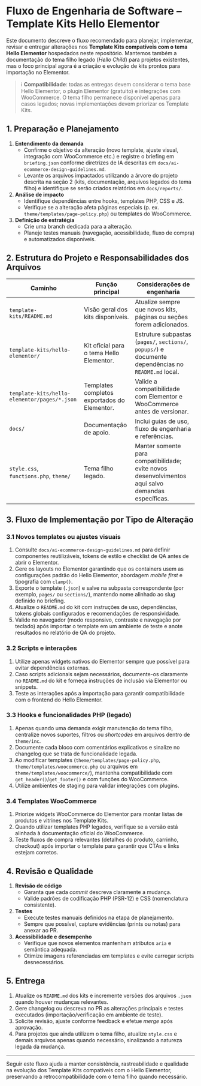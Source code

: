 # Fluxo de Engenharia de Software – Template Kits Hello Elementor

Este documento descreve o fluxo recomendado para planejar, implementar, revisar e entregar alterações nos **Template Kits compatíveis com o tema Hello Elementor** hospedados neste repositório. Mantemos também a documentação do tema filho legado (*Hello Child*) para projetos existentes, mas o foco principal agora é a criação e evolução de kits prontos para importação no Elementor.

> ℹ️ **Compatibilidade**: todas as entregas devem considerar o tema base Hello Elementor, o plugin Elementor (gratuito) e integrações com WooCommerce. O tema filho permanece disponível apenas para casos legados; novas implementações devem priorizar os Template Kits.

## 1. Preparação e Planejamento

1. **Entendimento da demanda**
   - Confirme o objetivo da alteração (novo template, ajuste visual, integração com WooCommerce etc.) e registre o briefing em `briefing.json` conforme diretrizes de IA descritas em `docs/ai-ecommerce-design-guidelines.md`.
   - Levante os arquivos impactados utilizando a árvore do projeto descrita na seção 2 (kits, documentação, arquivos legados do tema filho) e identifique se serão criados relatórios em `docs/reports/`.
2. **Análise de impacto**
   - Identifique dependências entre hooks, templates PHP, CSS e JS.
   - Verifique se a alteração afeta páginas especiais (p. ex. `theme/templates/page-policy.php`) ou templates do WooCommerce.
3. **Definição de estratégia**
   - Crie uma branch dedicada para a alteração.
   - Planeje testes manuais (navegação, acessibilidade, fluxo de compra) e automatizados disponíveis.

## 2. Estrutura do Projeto e Responsabilidades dos Arquivos

| Caminho | Função principal | Considerações de engenharia |
| --- | --- | --- |
| `template-kits/README.md` | Visão geral dos kits disponíveis. | Atualize sempre que novos kits, páginas ou seções forem adicionados. |
| `template-kits/hello-elementor/` | Kit oficial para o tema Hello Elementor. | Estruture subpastas (`pages/`, `sections/`, `popups/`) e documente dependências no `README.md` local. |
| `template-kits/hello-elementor/pages/*.json` | Templates completos exportados do Elementor. | Valide a compatibilidade com Elementor e WooCommerce antes de versionar. |
| `docs/` | Documentação de apoio. | Inclui guias de uso, fluxo de engenharia e referências. |
| `style.css`, `functions.php`, `theme/` | Tema filho legado. | Manter somente para compatibilidade; evite novos desenvolvimentos aqui salvo demandas específicas. |

## 3. Fluxo de Implementação por Tipo de Alteração

### 3.1 Novos templates ou ajustes visuais
1. Consulte `docs/ai-ecommerce-design-guidelines.md` para definir componentes reutilizáveis, tokens de estilo e checklist de QA antes de abrir o Elementor.
2. Gere os layouts no Elementor garantindo que os containers usem as configurações padrão do Hello Elementor, abordagem *mobile first* e tipografia com `clamp()`.
3. Exporte o template (`.json`) e salve na subpasta correspondente (por exemplo, `pages/` ou `sections/`), mantendo nome alinhado ao slug definido no briefing.
4. Atualize o `README.md` do kit com instruções de uso, dependências, tokens globais configurados e recomendações de responsividade.
5. Valide no navegador (modo responsivo, contraste e navegação por teclado) após importar o template em um ambiente de teste e anote resultados no relatório de QA do projeto.

### 3.2 Scripts e interações
1. Utilize apenas widgets nativos do Elementor sempre que possível para evitar dependências externas.
2. Caso scripts adicionais sejam necessários, documente-os claramente no `README.md` do kit e forneça instruções de inclusão via Elementor ou snippets.
3. Teste as interações após a importação para garantir compatibilidade com o frontend do Hello Elementor.

### 3.3 Hooks e funcionalidades PHP (legado)
1. Apenas quando uma demanda exigir manutenção do tema filho, centralize novos suportes, filtros ou *shortcodes* em arquivos dentro de `theme/inc`.
2. Documente cada bloco com comentários explicativos e sinalize no changelog que se trata de funcionalidade legada.
3. Ao modificar templates (`theme/templates/page-policy.php`, `theme/templates/woocommerce.php` ou arquivos em `theme/templates/woocommerce/`), mantenha compatibilidade com `get_header()`/`get_footer()` e com funções do WooCommerce.
4. Utilize ambientes de staging para validar integrações com plugins.

### 3.4 Templates WooCommerce
1. Priorize widgets WooCommerce do Elementor para montar listas de produtos e vitrines nos Template Kits.
2. Quando utilizar templates PHP legados, verifique se a versão está alinhada à documentação oficial do WooCommerce.
3. Teste fluxos de compra relevantes (detalhes do produto, carrinho, checkout) após importar o template para garantir que CTAs e links estejam corretos.

## 4. Revisão e Qualidade

1. **Revisão de código**
   - Garanta que cada *commit* descreva claramente a mudança.
   - Valide padrões de codificação PHP (PSR-12) e CSS (nomenclatura consistente).
2. **Testes**
   - Execute testes manuais definidos na etapa de planejamento.
   - Sempre que possível, capture evidências (prints ou notas) para anexar ao PR.
3. **Acessibilidade e desempenho**
   - Verifique que novos elementos mantenham atributos `aria` e semântica adequada.
   - Otimize imagens referenciadas em templates e evite carregar scripts desnecessários.

## 5. Entrega

1. Atualize os `README.md` dos kits e incremente versões dos arquivos `.json` quando houver mudanças relevantes.
2. Gere changelog ou descreva no PR as alterações principais e testes executados (importação/verificação em ambiente de teste).
3. Solicite revisão, ajuste conforme feedback e efetue *merge* após aprovação.
4. Para projetos que ainda utilizem o tema filho, atualize `style.css` e demais arquivos apenas quando necessário, sinalizando a natureza legada da mudança.

---

Seguir este fluxo ajuda a manter consistência, rastreabilidade e qualidade na evolução dos Template Kits compatíveis com o Hello Elementor, preservando a retrocompatibilidade com o tema filho quando necessário.

